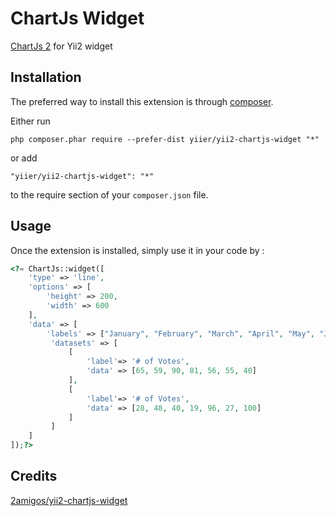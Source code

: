 ChartJs Widget
==============
[ChartJs 2](http://www.chartjs.org/docs/) for Yii2 widget

Installation
------------

The preferred way to install this extension is through [composer](http://getcomposer.org/download/).

Either run

```
php composer.phar require --prefer-dist yiier/yii2-chartjs-widget "*"
```

or add

```
"yiier/yii2-chartjs-widget": "*"
```

to the require section of your `composer.json` file.


Usage
-----

Once the extension is installed, simply use it in your code by  :

```php
<?= ChartJs::widget([
    'type' => 'line',
    'options' => [
        'height' => 200,
        'width' => 600
    ],
    'data' => [
        'labels' => ["January", "February", "March", "April", "May", "June", "July"],
         'datasets' => [
             [
                 'label'=> '# of Votes',
                 'data' => [65, 59, 90, 81, 56, 55, 40]
             ],
             [
                 'label'=> '# of Votes',
                 'data' => [28, 48, 40, 19, 96, 27, 100]
             ]
         ]
    ]
]);?>
```

Credits
----------
[2amigos/yii2-chartjs-widget](https://github.com/2amigos/yii2-chartjs-widget)
